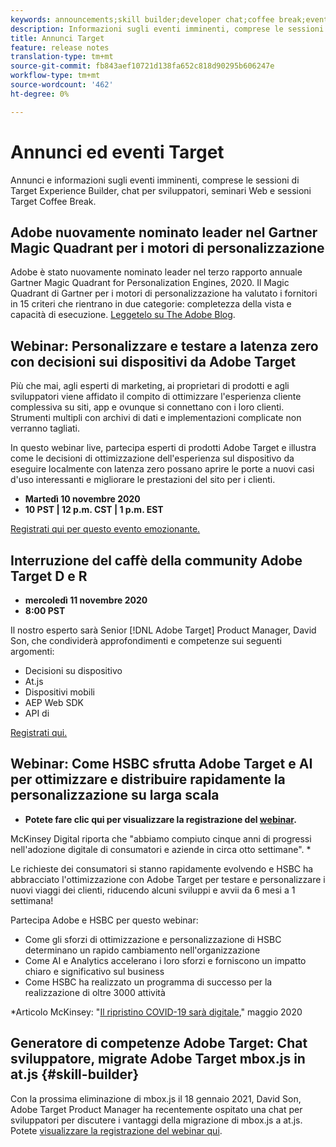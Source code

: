 ```yaml
---
keywords: announcements;skill builder;developer chat;coffee break;events
description: Informazioni sugli eventi imminenti, comprese le sessioni di Target Experience Builder, chat per sviluppatori, seminari Web e sessioni Target Coffee Break.
title: Annunci Target
feature: release notes
translation-type: tm+mt
source-git-commit: fb843aef10721d138fa652c818d90295b606247e
workflow-type: tm+mt
source-wordcount: '462'
ht-degree: 0%

---
```



# Annunci ed eventi Target

Annunci e informazioni sugli eventi imminenti, comprese le sessioni di Target Experience Builder, chat per sviluppatori, seminari Web e sessioni Target Coffee Break.

##  Adobe nuovamente nominato leader nel Gartner Magic Quadrant per i motori di personalizzazione

 Adobe è stato nuovamente nominato leader nel terzo rapporto annuale Gartner Magic Quadrant for Personalization Engines, 2020. Il Magic Quadrant di Gartner per i motori di personalizzazione ha valutato i fornitori in 15 criteri che rientrano in due categorie: completezza della vista e capacità di esecuzione. [Leggetelo su The  Adobe Blog](https://theblog.adobe.com/adobe-again-named-leader-in-gartner-magic-quadrant-for-personalization-engines/).

## Webinar: Personalizzare e testare a latenza zero con decisioni sui dispositivi da  Adobe Target

Più che mai, agli esperti di marketing, ai proprietari di prodotti e agli sviluppatori viene affidato il compito di ottimizzare l&#39;esperienza cliente complessiva su siti, app e ovunque si connettano con i loro clienti. Strumenti multipli con archivi di dati e implementazioni complicate non verranno tagliati.

In questo webinar live, partecipa  esperti di prodotti Adobe Target e illustra come le decisioni di ottimizzazione dell&#39;esperienza sul dispositivo da eseguire localmente con latenza zero possano aprire le porte a nuovi casi d&#39;uso interessanti e migliorare le prestazioni del sito per i clienti.

* **Martedì 10 novembre 2020**
* **10 PST | 12 p.m. CST | 1 p.m. EST**

[Registrati qui per questo evento emozionante.](https://www.adobeeventsonline.com/Target/2020/OnDeviceDecisions/invite.html)

##  Interruzione del caffè della community Adobe Target D e R

* **mercoledì 11 novembre 2020**
* **8:00 PST**

Il nostro esperto sarà Senior [!DNL Adobe Target] Product Manager, David Son, che condividerà approfondimenti e competenze sui seguenti argomenti:

* Decisioni su dispositivo
* At.js
* Dispositivi mobili
* AEP Web SDK
* API di 

[Registrati qui.](https://adobe.ly/2H3MBX9)

## Webinar: Come HSBC sfrutta  Adobe Target e AI per ottimizzare e distribuire rapidamente la personalizzazione su larga scala

* **Potete fare clic qui per visualizzare la registrazione del [webinar](https://seminars.adobeconnect.com/ps4ozlg7qfdy/?proto=true).**

McKinsey Digital riporta che &quot;abbiamo compiuto cinque anni di progressi nell&#39;adozione digitale di consumatori e aziende in circa otto settimane&quot;. *

Le richieste dei consumatori si stanno rapidamente evolvendo e HSBC ha abbracciato l&#39;ottimizzazione con  Adobe Target per testare e personalizzare i nuovi viaggi dei clienti, riducendo alcuni sviluppi e avvii da 6 mesi a 1 settimana!

Partecipa  Adobe e HSBC per questo webinar:

* Come gli sforzi di ottimizzazione e personalizzazione di HSBC determinano un rapido cambiamento nell&#39;organizzazione
* Come AI e Analytics accelerano i loro sforzi e forniscono un impatto chiaro e significativo sul business
* Come HSBC ha realizzato un programma di successo per la realizzazione di oltre 3000 attività

*Articolo McKinsey: &quot;[Il ripristino COVID-19 sarà digitale](https://www.mckinsey.com/business-functions/mckinsey-digital/our-insights/the-covid-19-recovery-will-be-digital-a-plan-for-the-first-90-days#),&quot; maggio 2020

##  Generatore di competenze Adobe Target: Chat sviluppatore, migrate  Adobe Target mbox.js in at.js {#skill-builder}

Con la prossima eliminazione di mbox.js il 18 gennaio 2021, David Son,  Adobe Target Product Manager ha recentemente ospitato una chat per sviluppatori per discutere i vantaggi della migrazione di mbox.js a at.js. Potete [visualizzare la registrazione del webinar qui](https://seminars.adobeconnect.com/ptdo6mfo6qn6/?proto=true).